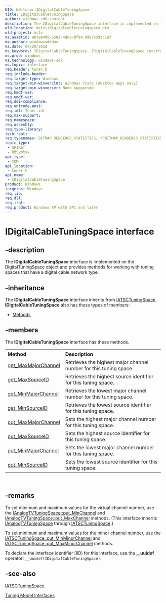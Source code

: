 ```yaml
---
UID: NN:tuner.IDigitalCableTuningSpace
title: IDigitalCableTuningSpace
author: windows-sdk-content
description: The IDigitalCableTuningSpace interface is implemented on the DigitalTuningSpace object and provides methods for working with tuning spaces that have a digital cable network type.
old-location: mstv\idigitalcabletuningspace.htm
old-project: mstv
ms.assetid: a0788405-5502-4d6a-8f94-9957859ac1af
ms.author: windowssdkdev
ms.date: 07/29/2018
ms.keywords: IDigitalCableTuningSpace, IDigitalCableTuningSpace interface [Microsoft TV Technologies], IDigitalCableTuningSpace interface [Microsoft TV Technologies],described, IDigitalCableTuningSpaceInterface, mstv.idigitalcabletuningspace, tuner/IDigitalCableTuningSpace
ms.prod: windows
ms.technology: windows-sdk
ms.topic: interface
req.header: tuner.h
req.include-header: 
req.target-type: Windows
req.target-min-winverclnt: Windows Vista [desktop apps only]
req.target-min-winversvr: None supported
req.kmdf-ver: 
req.umdf-ver: 
req.ddi-compliance: 
req.unicode-ansi: 
req.idl: Tuner.idl
req.max-support: 
req.namespace: 
req.assembly: 
req.type-library: 
tech.root: 
req.typenames: BITMAP_RENDERER_STATISTICS, *PBITMAP_RENDERER_STATISTICS
topic_type:
 - APIRef
 - kbSyntax
api_type:
 - COM
api_location:
 - tuner.h
api_name:
 - IDigitalCableTuningSpace
product: Windows
targetos: Windows
req.lib: 
req.dll: 
req.irql: 
req.product: Windows XP with SP1 and later
---
```


# IDigitalCableTuningSpace interface


## -description



The <b>IDigitalCableTuningSpace</b> interface is implemented on the DigitalTuningSpace object and provides methods for working with tuning spaces that have a digital cable network type.




## -inheritance

The <b xmlns:loc="http://microsoft.com/wdcml/l10n">IDigitalCableTuningSpace</b> interface inherits from <a href="https://msdn.microsoft.com/313508e5-a9b2-42b8-bb2f-d191944d0939">IATSCTuningSpace</a>. <b>IDigitalCableTuningSpace</b> also has these types of members:
<ul>
<li><a href="https://docs.microsoft.com/">Methods</a></li>
</ul>

## -members

The <b>IDigitalCableTuningSpace</b> interface has these methods.
<table class="members" id="memberListMethods">
<tr>
<th align="left" width="37%">Method</th>
<th align="left" width="63%">Description</th>
</tr>
<tr data="declared;">
<td align="left" width="37%">
<a href="https://msdn.microsoft.com/00910dbb-3265-4e90-a5c5-110d7648e161">get_MaxMajorChannel</a>
</td>
<td align="left" width="63%">
Retrieves the highest major channel number for this tuning space.

</td>
</tr>
<tr data="declared;">
<td align="left" width="37%">
<a href="https://msdn.microsoft.com/4f408777-11a0-4c86-95e6-9bfe7c917bb3">get_MaxSourceID</a>
</td>
<td align="left" width="63%">
Retrieves the highest source identifier for this tuning space.

</td>
</tr>
<tr data="declared;">
<td align="left" width="37%">
<a href="https://msdn.microsoft.com/aa7df820-c970-4333-b4e3-54d68d951f1e">get_MinMajorChannel</a>
</td>
<td align="left" width="63%">
Retrieves the lowest major channel number for this tuning space.

</td>
</tr>
<tr data="declared;">
<td align="left" width="37%">
<a href="https://msdn.microsoft.com/54123d08-e01c-466e-833f-8412e06ac139">get_MinSourceID</a>
</td>
<td align="left" width="63%">
Retrieves the lowest source identifier for this tuning space.

</td>
</tr>
<tr data="declared;">
<td align="left" width="37%">
<a href="https://msdn.microsoft.com/fbe0add4-dc2e-4d0b-9d78-a67ce75edba0">put_MaxMajorChannel</a>
</td>
<td align="left" width="63%">
Sets the highest major channel number for this tuning space.

</td>
</tr>
<tr data="declared;">
<td align="left" width="37%">
<a href="https://msdn.microsoft.com/e81caac5-8494-43af-bdca-9894efb90765">put_MaxSourceID</a>
</td>
<td align="left" width="63%">
Sets the highest source identifier for this tuning space.

</td>
</tr>
<tr data="declared;">
<td align="left" width="37%">
<a href="https://msdn.microsoft.com/3b5e1a01-5471-4bf4-9f08-ce910c69ba26">put_MinMajorChannel</a>
</td>
<td align="left" width="63%">
Sets the lowest major channel number for this tuning space.

</td>
</tr>
<tr data="declared;">
<td align="left" width="37%">
<a href="https://msdn.microsoft.com/99dd4964-a19f-4f68-bc4a-e4d5c558cb82">put_MinSourceID</a>
</td>
<td align="left" width="63%">
Sets the lowest source identifier for this tuning space.

</td>
</tr>
</table> 


## -remarks



To set minimum and maximum values for the virtual channel number, use the <a href="https://msdn.microsoft.com/e0e348a6-a536-4c1b-82ba-c2502c5d92c0">IAnalogTVTuningSpace::put_MinChannel</a> and <a href="https://msdn.microsoft.com/2a559069-0d8a-4904-b0de-0573b4c0d273">IAnalogTVTuningSpace::put_MaxChannel</a> methods. (This interface inherits <a href="https://msdn.microsoft.com/2b531f09-bf2e-4eb2-abcf-60f64cbee17b">IAnalogTVTuningSpace</a> through <a href="https://msdn.microsoft.com/313508e5-a9b2-42b8-bb2f-d191944d0939">IATSCTuningSpace</a>.)
      

To set minimum and maximum values for the minor channel number, use the <a href="https://msdn.microsoft.com/71ae8be2-8e80-49ff-9d1b-be42a620c20c">IATSCTuningSpace::put_MinMinorChannel</a> and <a href="https://msdn.microsoft.com/e90b78da-abd5-40bc-8d88-8a257acabe23">IATSCTuningSpace::put_MaxMinorChannel</a> methods.
      

To declare the interface identifier (IID) for this interface, use the <b>__uuidof</b> operator: <code>__uuidof(IDigitalCableTuningSpace)</code>.




## -see-also




<a href="https://msdn.microsoft.com/313508e5-a9b2-42b8-bb2f-d191944d0939">IATSCTuningSpace</a>



<a href="https://msdn.microsoft.com/5d956e1d-88b3-4236-9987-f37f674645de">Tuning Model Interfaces</a>
 

 

